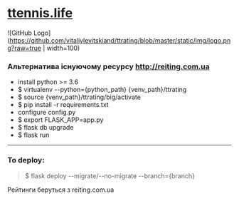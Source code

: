 # [ttennis.life ](ttennis.life)
![GitHub Logo](https://github.com/vitaliylevitskiand/ttrating/blob/master/static/img/logo.png?raw=true | width=100)

### Альтернатива існуючому ресурсу <http://reiting.com.ua>

 - install python >= 3.6
 - $ virtualenv --python={python_path} {venv_path}/ttrating
 - $ source {venv_path}/ttrating/big/activate
 - $ pip install -r requirements.txt
 - configure config.py
 - $ export FLASK_APP=app.py
 - $ flask db upgrade
 - $ flask run
---
### To deploy:
>$ flask deploy --migrate/--no-migrate --branch={branch}

Рейтинги беруться з reiting.com.ua